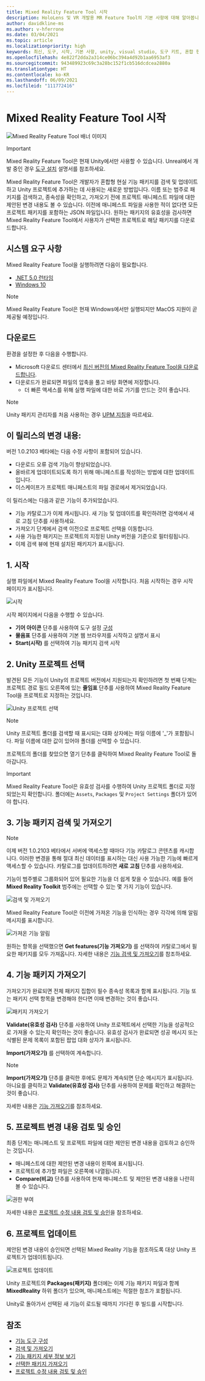 ```yaml
---
title: Mixed Reality Feature Tool 시작
description: HoloLens 및 VR 개발용 MR Feature Tool의 기본 사항에 대해 알아봅니다.
author: davidkline-ms
ms.author: v-hferrone
ms.date: 03/04/2021
ms.topic: article
ms.localizationpriority: high
keywords: 최신, 도구, 시작, 기본 사항, unity, visual studio, 도구 키트, 혼합 현실 헤드셋, windows mixed reality 헤드셋, 가상 현실 헤드셋, 설치, Windows, HoloLens, 에뮬레이터, unreal, openxr
ms.openlocfilehash: 4e822f2dda2a314ce06bc394a4d92b1aa6953af3
ms.sourcegitcommit: 943489923c69c3a28bc152f1cb516dcdcea2880a
ms.translationtype: HT
ms.contentlocale: ko-KR
ms.lasthandoff: 06/09/2021
ms.locfileid: "111772416"
---
```

# <a name="welcome-to-the-mixed-reality-feature-tool"></a>Mixed Reality Feature Tool 시작

![Mixed Reality Feature Tool 배너 이미지](images/feature-tool-banner.png)

> [!IMPORTANT]
> Mixed Reality Feature Tool은 현재 Unity에서만 사용할 수 있습니다. Unreal에서 개발 중인 경우 [도구 설치](../install-the-tools.md) 설명서를 참조하세요.

Mixed Reality Feature Tool은 개발자가 혼합형 현실 기능 패키지를 검색 및 업데이트하고 Unity 프로젝트에 추가하는 데 사용되는 새로운 방법입니다. 이름 또는 범주로 패키지를 검색하고, 종속성을 확인하고, 가져오기 전에 프로젝트 매니페스트 파일에 대한 제안된 변경 내용도 볼 수 있습니다. 이전에 매니페스트 파일을 사용한 적이 없다면 모든 프로젝트 패키지를 포함하는 JSON 파일입니다. 원하는 패키지의 유효성을 검사하면 Mixed Reality Feature Tool에서 사용자가 선택한 프로젝트로 해당 패키지를 다운로드합니다.

## <a name="system-requirements"></a>시스템 요구 사항

Mixed Reality Feature Tool을 실행하려면 다음이 필요합니다.

* [.NET 5.0 런타임](https://dotnet.microsoft.com/download/dotnet/5.0)
* [Windows 10](https://www.microsoft.com/software-download/windows10ISO)

> [!NOTE]
> Mixed Reality Feature Tool은 현재 Windows에서만 실행되지만 MacOS 지원이 곧 제공될 예정입니다.

## <a name="download"></a>다운로드

환경을 설정한 후 다음을 수행합니다.

* Microsoft 다운로드 센터에서 [최신 버전의 Mixed Reality Feature Tool을 다운로드합니다](https://aka.ms/MRFeatureTool).
* 다운로드가 완료되면 파일의 압축을 풀고 바탕 화면에 저장합니다.
    * 더 빠른 액세스를 위해 실행 파일에 대한 바로 가기를 만드는 것이 좋습니다.

> [!NOTE]
> Unity 패키지 관리자를 처음 사용하는 경우 [UPM 지침](/windows/mixed-reality/mrtk-unity/configuration/usingupm#managing-mixed-reality-features-with-the-unity-package-manager)을 따르세요.

## <a name="changes-in-this-release"></a>이 릴리스의 변경 내용:

버전 1.0.2103 베타에는 다음 수정 사항이 포함되어 있습니다.

* 다운로드 오류 검색 기능이 향상되었습니다.
* 올바르게 업데이트되도록 하기 위해 매니페스트를 작성하는 방법에 대한 업데이트입니다.
* 이스케이프가 프로젝트 매니페스트의 파일 경로에서 제거되었습니다.

이 릴리스에는 다음과 같은 기능이 추가되었습니다.

* 기능 카탈로그가 이제 캐시됩니다. 새 기능 및 업데이트를 확인하려면 검색에서 새로 고침 단추를 사용하세요.
* 가져오기 단계에서 검색 이전으로 프로젝트 선택을 이동합니다.
* 사용 가능한 패키지는 프로젝트의 지정된 Unity 버전을 기준으로 필터링됩니다.
* 이제 검색 뷰에 현재 설치된 패키지가 표시됩니다.

## <a name="1-getting-started"></a>1. 시작

실행 파일에서 Mixed Reality Feature Tool을 시작합니다. 처음 시작하는 경우 시작 페이지가 표시됩니다.

![시작](images/FeatureToolStart.png)

시작 페이지에서 다음을 수행할 수 있습니다.

* **기어 아이콘** 단추를 사용하여 도구 설정 [구성](configuring-feature-tool.md)
* **물음표** 단추를 사용하여 기본 웹 브라우저를 시작하고 설명서 표시
* **Start(시작)** 를 선택하여 기능 패키지 검색 시작

## <a name="2-selecting-your-unity-project"></a>2. Unity 프로젝트 선택

발견된 모든 기능이 Unity의 프로젝트 버전에서 지원되는지 확인하려면 첫 번째 단계는 프로젝트 경로 필드 오른쪽에 있는 **줄임표** 단추를 사용하여 Mixed Reality Feature Tool을 프로젝트로 지정하는 것입니다.

![Unity 프로젝트 선택](images/FeatureToolSelectUnityProject.png)

> [!NOTE]
> Unity 프로젝트 폴더를 검색할 때 표시되는 대화 상자에는 파일 이름에 '_'가 포함됩니다. 파일 이름에 대한 값이 있어야 폴더를 선택할 수 있습니다.

프로젝트의 폴더를 찾았으면 열기 단추를 클릭하여 Mixed Reality Feature Tool로 돌아갑니다.

> [!IMPORTANT]
> Mixed Reality Feature Tool은 유효성 검사를 수행하여 Unity 프로젝트 폴더로 지정되었는지 확인합니다. 폴더에는 `Assets`, `Packages` 및 `Project Settings` 폴더가 있어야 합니다.

## <a name="3-discovering-and-acquiring-feature-packages"></a>3. 기능 패키지 검색 및 가져오기

> [!NOTE]
> 이제 버전 1.0.2103 베타에서 서버에 액세스할 때마다 기능 카탈로그 콘텐츠를 캐시합니다. 이러한 변경을 통해 절대 최신 데이터를 표시하는 대신 사용 가능한 기능에 빠르게 액세스할 수 있습니다. 카탈로그를 업데이트하려면 **새로 고침** 단추를 사용하세요.

기능이 범주별로 그룹화되어 있어 필요한 기능을 더 쉽게 찾을 수 있습니다. 예를 들어 **Mixed Reality Toolkit** 범주에는 선택할 수 있는 몇 가지 기능이 있습니다.

![검색 및 가져오기](images/FeatureToolDiscovery.png)

Mixed Reality Feature Tool은 이전에 가져온 기능을 인식하는 경우 각각에 의해 알림 메시지를 표시합니다.

![가져온 기능 알림](images/feature-tool-imported-note.png)


원하는 항목을 선택했으면 **Get features(기능 가져오기)** 를 선택하여 카탈로그에서 필요한 패키지를 모두 가져옵니다. 자세한 내용은 [기능 검색 및 가져오기](discovering-features.md)를 참조하세요.

## <a name="4-importing-feature-packages"></a>4. 기능 패키지 가져오기

가져오기가 완료되면 전체 패키지 집합이 필수 종속성 목록과 함께 표시됩니다. 기능 또는 패키지 선택 항목을 변경해야 한다면 이때 변경하는 것이 좋습니다.

![패키지 가져오기](images/FeatureToolImport.png)

**Validate(유효성 검사)** 단추를 사용하여 Unity 프로젝트에서 선택한 기능을 성공적으로 가져올 수 있는지 확인하는 것이 좋습니다. 유효성 검사가 완료되면 성공 메시지 또는 식별된 문제 목록이 포함된 팝업 대화 상자가 표시됩니다.

**Import(가져오기)** 를 선택하여 계속합니다.

> [!NOTE]
> **Import(가져오기)** 단추를 클릭한 후에도 문제가 계속되면 단순 메시지가 표시됩니다. 아니요를 클릭하고 **Validate(유효성 검사)** 단추를 사용하여 문제를 확인하고 해결하는 것이 좋습니다.

자세한 내용은 [기능 가져오기](importing-features.md)를 참조하세요.

## <a name="5-reviewing-and-approving-project-changes"></a>5. 프로젝트 변경 내용 검토 및 승인

최종 단계는 매니페스트 및 프로젝트 파일에 대한 제안된 변경 내용을 검토하고 승인하는 것입니다.

* 매니페스트에 대한 제안된 변경 내용이 왼쪽에 표시됩니다.
* 프로젝트에 추가할 파일은 오른쪽에 나열됩니다.
* **Compare(비교)** 단추를 사용하여 현재 매니페스트 및 제안된 변경 내용을 나란히 볼 수 있습니다.

![권한 부여](images/FeatureToolApprovalRequest.png)

자세한 내용은 [프로젝트 수정 내용 검토 및 승인](reviewing-changes.md)을 참조하세요.

## <a name="6-project-updated"></a>6. 프로젝트 업데이트

제안된 변경 내용이 승인되면 선택된 Mixed Reality 기능을 참조하도록 대상 Unity 프로젝트가 업데이트됩니다.

![프로젝트 업데이트](images/FeatureToolProjectUpdated.png)

Unity 프로젝트의 **Packages(패키지)** 폴더에는 이제 기능 패키지 파일과 함께 **MixedReality** 하위 폴더가 있으며, 매니페스트에는 적절한 참조가 포함됩니다.

Unity로 돌아가서 선택된 새 기능이 로드될 때까지 기다린 후 빌드를 시작합니다.

## <a name="see-also"></a>참조

- [기능 도구 구성](configuring-feature-tool.md)
- [검색 및 가져오기](discovering-features.md)
- [기능 패키지 세부 정보 보기](viewing-package-details.md)
- [선택한 패키지 가져오기](importing-features.md)
- [프로젝트 수정 내용 검토 및 승인](reviewing-changes.md)